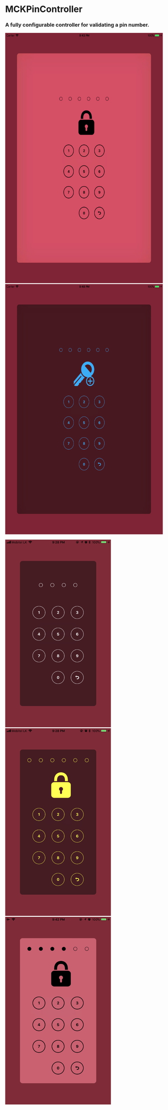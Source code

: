 # MCKPinController

### A fully configurable controller for validating a pin number.

<img src="https://github.com/MacKaSL/MCKPinController/blob/master/snapshots/MCKPinController-iPadAir2-1.png" height="800"><img src="https://github.com/MacKaSL/MCKPinController/blob/master/snapshots/MCKPinController-iPadAir2-2.png" height="800">

<img src="https://github.com/MacKaSL/MCKPinController/blob/master/snapshots/MCKPinController-iPhone-1.PNG" height="600"><img src="https://github.com/MacKaSL/MCKPinController/blob/master/snapshots/MCKPinController-iPhone-2.PNG" height="600"><img src="https://github.com/MacKaSL/MCKPinController/blob/master/snapshots/MCKPinController-iPhone-3.PNG" height="600">

